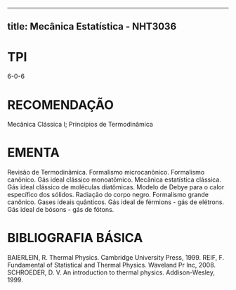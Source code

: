 
---
title: Mecânica Estatística - NHT3036 
---

# TPI

6-0-6

# RECOMENDAÇÃO

Mecânica Clássica I; Princípios de Termodinâmica

# EMENTA

Revisão de Termodinâmica. Formalismo microcanônico. Formalismo canônico. Gás ideal clássico monoatômico. Mecânica estatística clássica. Gás ideal clássico de moléculas diatômicas. Modelo de Debye para o calor específico dos sólidos. Radiação do corpo negro. Formalismo grande canônico. Gases ideais quânticos. Gás ideal de férmions - gás de elétrons. Gás ideal de bósons - gás de fótons.

# BIBLIOGRAFIA BÁSICA

BAIERLEIN, R. Thermal Physics. Cambridge University Press, 1999.
REIF, F. Fundamental of Statistical and Thermal Physics. Waveland Pr Inc, 2008.
SCHROEDER, D. V. An introduction to thermal physics. Addison-Wesley, 1999.
        